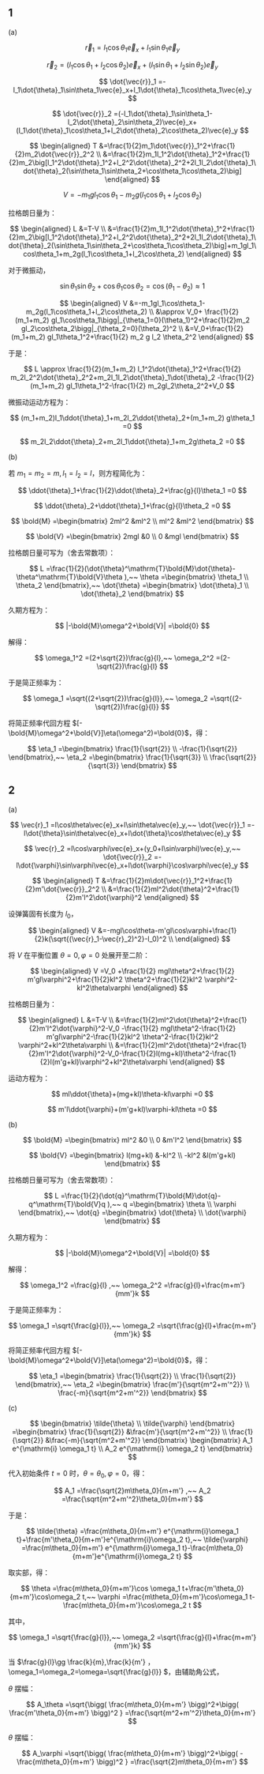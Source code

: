 ## 1

(a)

$$
\vec{r}_1
=l_1\cos\theta_1\vec{e}_x+l_1\sin\theta_1\vec{e}_y
$$

$$
\vec{r}_2
=(l_1\cos\theta_1+l_2\cos\theta_2)\vec{e}_x+(l_1\sin\theta_1+l_2\sin\theta_2)\vec{e}_y
$$

$$
\dot{\vec{r}}_1
=-l_1\dot{\theta}_1\sin\theta_1\vec{e}_x+l_1\dot{\theta}_1\cos\theta_1\vec{e}_y
$$

$$
\dot{\vec{r}}_2
=(-l_1\dot{\theta}_1\sin\theta_1-l_2\dot{\theta}_2\sin\theta_2)\vec{e}_x+(l_1\dot{\theta}_1\cos\theta_1+l_2\dot{\theta}_2\cos\theta_2)\vec{e}_y
$$

$$
\begin{aligned}
T
&=\frac{1}{2}m_1\dot{\vec{r}}_1^2+\frac{1}{2}m_2\dot{\vec{r}}_2^2 \\
&=\frac{1}{2}m_1l_1^2\dot{\theta}_1^2+\frac{1}{2}m_2\big[l_1^2\dot{\theta}_1^2+l_2^2\dot{\theta}_2^2+2l_1l_2\dot{\theta}_1\dot{\theta}_2(\sin\theta_1\sin\theta_2+\cos\theta_1\cos\theta_2)\big]
\end{aligned}
$$

$$
V
=-m_1gl_1\cos\theta_1-m_2g(l_1\cos\theta_1+l_2\cos\theta_2)
$$

拉格朗日量为：

$$
\begin{aligned}
L
&=T-V \\
&=\frac{1}{2}m_1l_1^2\dot{\theta}_1^2+\frac{1}{2}m_2\big[l_1^2\dot{\theta}_1^2+l_2^2\dot{\theta}_2^2+2l_1l_2\dot{\theta}_1\dot{\theta}_2(\sin\theta_1\sin\theta_2+\cos\theta_1\cos\theta_2)\big]+m_1gl_1\cos\theta_1+m_2g(l_1\cos\theta_1+l_2\cos\theta_2)
\end{aligned}
$$

对于微振动，

$$
\sin\theta_1\sin\theta_2+\cos\theta_1\cos\theta_2
=\cos(\theta_1-\theta_2)
\approx 1
$$

$$
\begin{aligned}
V
&=-m_1gl_1\cos\theta_1-m_2g(l_1\cos\theta_1+l_2\cos\theta_2) \\
&\approx V_0+ \frac{1}{2} (m_1+m_2) gl_1\cos\theta_1\bigg|_{\theta_1=0}(\theta_1)^2+\frac{1}{2}m_2 gl_2\cos\theta_2\bigg|_{\theta_2=0}(\theta_2)^2 \\
&=V_0+\frac{1}{2}(m_1+m_2) gl_1\theta_1^2+\frac{1}{2} m_2 g l_2 \theta_2^2
\end{aligned}
$$

于是：

$$
L
\approx \frac{1}{2}(m_1+m_2) l_1^2\dot{\theta}_1^2+\frac{1}{2} m_2l_2^2\dot{\theta}_2^2+m_2l_1l_2\dot{\theta}_1\dot{\theta}_2 -\frac{1}{2}(m_1+m_2) gl_1\theta_1^2-\frac{1}{2} m_2gl_2\theta_2^2+V_0
$$

微振动运动方程为：

$$
(m_1+m_2)l_1\ddot{\theta}_1+m_2l_2\ddot{\theta}_2+(m_1+m_2) g\theta_1
=0
$$

$$
m_2l_2\ddot{\theta}_2+m_2l_1\ddot{\theta}_1+m_2g\theta_2
=0
$$

(b)

若 $m_1=m_2=m,l_1=l_2=l$，则方程简化为：

$$
\ddot{\theta}_1+\frac{1}{2}\ddot{\theta}_2+\frac{g}{l}\theta_1
=0
$$

$$
\ddot{\theta}_2+\ddot{\theta}_1+\frac{g}{l}\theta_2
=0
$$

$$
\bold{M}
=\begin{bmatrix}
2ml^2 &ml^2 \\
ml^2 &ml^2
\end{bmatrix}
$$

$$
\bold{V}
=\begin{bmatrix}
2mgl &0 \\
0 &mgl
\end{bmatrix}
$$

拉格朗日量可写为（舍去常数项）：

$$
L
=\frac{1}{2}(\dot{\theta}^\mathrm{T}\bold{M}\dot{\theta}-\theta^\mathrm{T}\bold{V}\theta ),~~
\theta
=\begin{bmatrix}
\theta_1 \\
\theta_2
\end{bmatrix},~~
\dot{\theta}
=\begin{bmatrix}
\dot{\theta}_1 \\
\dot{\theta}_2
\end{bmatrix}
$$

久期方程为：

$$
|-\bold{M}\omega^2+\bold{V}|
=\bold{0}
$$

解得：

$$
\omega_1^2
=(2+\sqrt{2})\frac{g}{l},~~
\omega_2^2
=(2-\sqrt{2})\frac{g}{l}
$$

于是简正频率为：

$$
\omega_1
=\sqrt{(2+\sqrt{2})\frac{g}{l}},~~
\omega_2
=\sqrt{(2-\sqrt{2})\frac{g}{l}}
$$

将简正频率代回方程 $[-\bold{M}\omega^2+\bold{V}]\eta(\omega^2)=\bold{0}$，得：

$$
\eta_1
=\begin{bmatrix}
\frac{1}{\sqrt{2}} \\
-\frac{1}{\sqrt{2}}
\end{bmatrix},~~
\eta_2
=\begin{bmatrix}
\frac{1}{\sqrt{3}} \\
\frac{\sqrt{2}}{\sqrt{3}}
\end{bmatrix}
$$

## 2

(a)

$$
\vec{r}_1
=l\cos\theta\vec{e}_x+l\sin\theta\vec{e}_y,~~
\dot{\vec{r}}_1
=-l\dot{\theta}\sin\theta\vec{e}_x+l\dot{\theta}\cos\theta\vec{e}_y
$$

$$
\vec{r}_2
=l\cos\varphi\vec{e}_x+(y_0+l\sin\varphi)\vec{e}_y,~~
\dot{\vec{r}}_2
=-l\dot{\varphi}\sin\varphi\vec{e}_x+l\dot{\varphi}\cos\varphi\vec{e}_y
$$

$$
\begin{aligned}
T
&=\frac{1}{2}m\dot{\vec{r}}_1^2+\frac{1}{2}m'\dot{\vec{r}}_2^2 \\
&=\frac{1}{2}ml^2\dot{\theta}^2+\frac{1}{2}m'l^2\dot{\varphi}^2
\end{aligned}
$$

设弹簧固有长度为 $l_0$，

$$
\begin{aligned}
V
&=-mgl\cos\theta-m'gl\cos\varphi+\frac{1}{2}k(\sqrt{(\vec{r}_1-\vec{r}_2)^2}-l_0)^2 \\
\end{aligned}
$$

将 $V$ 在平衡位置 $\theta=0,\varphi=0$ 处展开至二阶：

$$
\begin{aligned}
V
=V_0 +\frac{1}{2} mgl\theta^2+\frac{1}{2} m'gl\varphi^2+\frac{1}{2}kl^2 \theta^2+\frac{1}{2}kl^2 \varphi^2-kl^2\theta\varphi
\end{aligned}
$$

拉格朗日量为：

$$
\begin{aligned}
L
&=T-V \\
&=\frac{1}{2}ml^2\dot{\theta}^2+\frac{1}{2}m'l^2\dot{\varphi}^2-V_0 -\frac{1}{2} mgl\theta^2-\frac{1}{2} m'gl\varphi^2-\frac{1}{2}kl^2 \theta^2-\frac{1}{2}kl^2 \varphi^2+kl^2\theta\varphi \\
&=\frac{1}{2}ml^2\dot{\theta}^2+\frac{1}{2}m'l^2\dot{\varphi}^2-V_0-\frac{1}{2}l(mg+kl)\theta^2-\frac{1}{2}l(m'g+kl)\varphi^2+kl^2\theta\varphi
\end{aligned}
$$

运动方程为：

$$
ml\ddot{\theta}+(mg+kl)\theta-kl\varphi
=0
$$

$$
m'l\ddot{\varphi}+(m'g+kl)\varphi-kl\theta
=0
$$

(b)

$$
\bold{M}
=\begin{bmatrix}
ml^2 &0 \\
0 &m'l^2
\end{bmatrix}
$$

$$
\bold{V}
=\begin{bmatrix}
l(mg+kl) &-kl^2 \\
-kl^2 &l(m'g+kl)
\end{bmatrix}
$$

拉格朗日量可写为（舍去常数项）：

$$
L
=\frac{1}{2}(\dot{q}^\mathrm{T}\bold{M}\dot{q}-q^\mathrm{T}\bold{V}q ),~~
q
=\begin{bmatrix}
\theta \\
\varphi
\end{bmatrix},~~
\dot{q}
=\begin{bmatrix}
\dot{\theta} \\
\dot{\varphi}
\end{bmatrix}
$$

久期方程为：

$$
|-\bold{M}\omega^2+\bold{V}|
=\bold{0}
$$

解得：

$$
\omega_1^2
=\frac{g}{l} ,~~
\omega_2^2
=\frac{g}{l}+\frac{m+m'}{mm'}k
$$

于是简正频率为：

$$
\omega_1
=\sqrt{\frac{g}{l}},~~
\omega_2
=\sqrt{\frac{g}{l}+\frac{m+m'}{mm'}k}
$$

将简正频率代回方程 $[-\bold{M}\omega^2+\bold{V}]\eta(\omega^2)=\bold{0}$，得：

$$
\eta_1
=\begin{bmatrix}
\frac{1}{\sqrt{2}} \\
\frac{1}{\sqrt{2}}
\end{bmatrix},~~
\eta_2
=\begin{bmatrix}
\frac{m'}{\sqrt{m^2+m'^2}} \\
\frac{-m}{\sqrt{m^2+m'^2}}
\end{bmatrix}
$$

(c)

$$
\begin{bmatrix}
\tilde{\theta} \\
\tilde{\varphi}
\end{bmatrix}
=\begin{bmatrix}
\frac{1}{\sqrt{2}} &\frac{m'}{\sqrt{m^2+m'^2}} \\
\frac{1}{\sqrt{2}} &\frac{-m}{\sqrt{m^2+m'^2}}
\end{bmatrix}
\begin{bmatrix}
A_1 e^{\mathrm{i} \omega_1 t} \\
A_2 e^{\mathrm{i} \omega_2 t}
\end{bmatrix}
$$

代入初始条件 $t=0$ 时，$\theta=\theta_0,\varphi=0$，得：

$$
A_1
=\frac{\sqrt{2}m\theta_0}{m+m'} ,~~
A_2
=\frac{\sqrt{m^2+m'^2}\theta_0}{m+m'}
$$

于是：

$$
\tilde{\theta}
=\frac{m\theta_0}{m+m'} e^{\mathrm{i}\omega_1 t}+\frac{m'\theta_0}{m+m'}e^{\mathrm{i}\omega_2 t},~~
\tilde{\varphi}
=\frac{m\theta_0}{m+m'} e^{\mathrm{i}\omega_1 t}-\frac{m\theta_0}{m+m'}e^{\mathrm{i}\omega_2 t}
$$

取实部，得：

$$
\theta
=\frac{m\theta_0}{m+m'}\cos \omega_1 t+\frac{m'\theta_0}{m+m'}\cos\omega_2 t,~~
\varphi
=\frac{m\theta_0}{m+m'}\cos\omega_1 t-\frac{m\theta_0}{m+m'}\cos\omega_2 t
$$

其中，

$$
\omega_1
=\sqrt{\frac{g}{l}},~~
\omega_2
=\sqrt{\frac{g}{l}+\frac{m+m'}{mm'}k}
$$

当 $\frac{g}{l}\gg \frac{k}{m},\frac{k}{m'} $，$\omega_1=\omega_2=\omega=\sqrt{\frac{g}{l}} $，由辅助角公式，

$\theta$ 摆幅：

$$
A_\theta
=\sqrt{\bigg( \frac{m\theta_0}{m+m'} \bigg)^2+\bigg( \frac{m'\theta_0}{m+m'} \bigg)^2 }
=\frac{\sqrt{m^2+m'^2}\theta_0}{m+m'}
$$

$\theta$ 摆幅：

$$
A_\varphi
=\sqrt{\bigg( \frac{m\theta_0}{m+m'} \bigg)^2+\bigg( -\frac{m\theta_0}{m+m'} \bigg)^2 }
=\frac{\sqrt{2}m\theta_0}{m+m'}
$$


